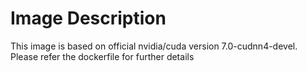 # Image Description
This image is based on official nvidia/cuda version 7.0-cudnn4-devel. Please refer the dockerfile for further details
